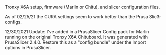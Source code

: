 Tronxy X6A setup, firmware (Marlin or Chitu), and slicer configuration files.

As of 02/25/21 the CURA settings seem to work better than the Prusa Slic3r configs.

12/30/2021 Update: I've added in a PrusaSlicer Config pack for Marlin running on the original Tronxy X6A Chituboard. It was generated with PrusaSlicer 2.4.0.
Restore this as a "config bundle" under the Import options in PrusaSlicer.
